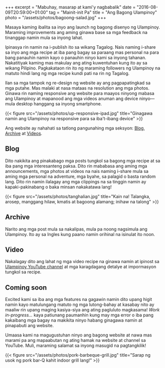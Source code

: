 +++
excerpt = "Mabuhay, masarap at kami'y nagbabalik"
date = "2016-08-09T20:59:00+01:00"
tag = "Mainit-init Pa"
title = "Ang Bagong Ulampinoy"
photo = "/assets/photos/bagoong-salad.jpg"
+++

Masaya kaming ibalita sa inyo ang launch ng bagong disenyo ng Ulampinoy. Maraming improvements ang aming ginawa base sa mga feedback na tinanggap namin mula sa inyong lahat. 

Ipinasya rin namin na i-publish ito sa wikang Tagalog. Nais naming i-share sa inyo ang mga recipe at iba pang bagay sa paraang mas personal na para bang panauhin namin kayo o panauhin ninyo kami sa inyong tahanan. Nakatitiyak kaming mas makulay ang ating kuwentuhan kung ito ay sa wikang Pilipino. Pagkakataon rin ito ng maraming followers ng Ulampinoy na matuto hindi lang ng mga recipe kundi pati na rin ng Tagalog. 

Ilan sa mga tampok ng re-design ng website ay ang pagpapatingkad sa mga putahe. Mas malaki at nasa mataas na resolution ang mga photos. Ginawa rin naming responsive ang website para maayos ninyong mabasa ang Ulampinoy at mapanood ang mga videos anuman ang device ninyo—mula desktop hanggang sa inyong smartphone.

{{< figure src="/assets/photos/up-responsive-ipad.jpg" title="Ginagawa namin ang Ulampinoy na responsive para sa iba't-ibang device" >}}

Ang website ay nahahati sa tatlong pangunahing mga seksyon: [Blog](/blog/), [Archive](/archive/) at [Videos](/video/).

## Blog
Dito nakikita ang pinakabago mga posts tungkol sa bagong mga recipe at sa iba pang mga interesanteng paksa. Dito rin mababasa ang aming mga announcements, mga photos at videos na nais naming i-share mula sa aming mga personal na adventure, mga byahe, sa palagid o basta random lang. Dito rin namin ilalagay ang mga clippings na sa tinggin namin ay kapaki-pakinabang o baka minsan nakakatawa lang!

{{< figure src="/assets/photos/tanghalian.jpg" title="Kain na! Talangka, arosep, manggang hilaw, kmatis at bagoong alamang; inihaw na talong" >}}

## Archive
Narito ang mga post mula sa nakalipas, mula pa noong nagsimula ang Ulampinoy. Ito ay sa Ingles kung paano namin orihinal na isinulat ito noon.

## Video
Nakalagay dito ang lahat ng mga video recipe na ginawa namin at ipinost sa [Ulampinoy YouTube channel](https://www.youtube.com/user/ulampinoy) at mga karagdagang detalye at impormasyon tungkol sa recipe.

## Coming soon
Excited kami sa iba ang mga features na gagawin namin dito upang higit namin kayo matulungang matuto ng mga lutong-bahay at kasabay nito ay maaliw rin upang maging kasiya-siya ang ating pagluluto magkasama! _Work in-progress..._ kaya patiunang paumanhin kung may mga error o iba pang kakaibang mga bagay na makikita ninyo habang ginagawa namin at pinapabuti ang website.

Umaasa kami na magugustuhan ninyo ang bagong website at nawa mas marami pa ang mapaabutan ng ating hamak na website at channel sa YouTube. Muli, maraming salamat sa inyong masugid na pagtangkilik!

{{< figure src="/assets/photos/pork-barbeque-grill.jpg" title="Sarap ng usok ng pork bar-Q kahit indoor grill lang!" >}}
